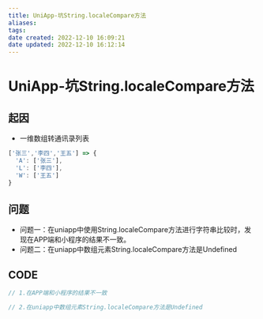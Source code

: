 ```yaml
---
title: UniApp-坑String.localeCompare方法
aliases:
tags:
date created: 2022-12-10 16:09:21
date updated: 2022-12-10 16:12:14
---
```


# UniApp-坑String.localeCompare方法

## 起因
  - 一维数组转通讯录列表
```js
['张三','李四','王五'] => {
  'A': ['张三'],
  'L': ['李四'],
  'W': ['王五']
}
```

## 问题
  - 问题一：在uniapp中使用String.localeCompare方法进行字符串比较时，发现在APP端和小程序的结果不一致。
  - 问题二：在uniapp中数组元素String.localeCompare方法是Undefined

## CODE

```js
// 1.在APP端和小程序的结果不一致

// 2.在uniapp中数组元素String.localeCompare方法是Undefined
```
